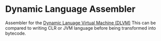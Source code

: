# Dynamic Language Assembler

Assembler for the [Dynamic Lanuage Virtual Machine (DLVM)](https://github.com/ksteensig/dlvm)
This can be compared to writing CLR or JVM language before being transformed into bytecode.
